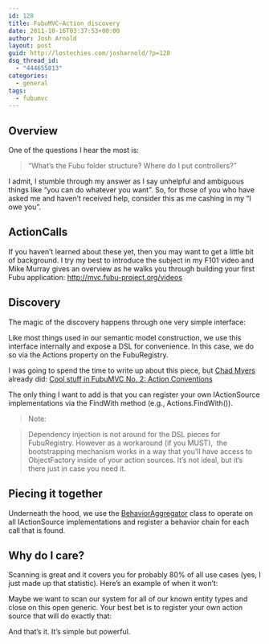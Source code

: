 ```yaml
---
id: 128
title: FubuMVC–Action discovery
date: 2011-10-16T03:37:53+00:00
author: Josh Arnold
layout: post
guid: http://lostechies.com/josharnold/?p=128
dsq_thread_id:
  - "444655813"
categories:
  - general
tags:
  - fubumvc
---
```

## Overview

One of the questions I hear the most is:

> “What’s the Fubu folder structure? Where do I put controllers?”

I admit, I stumble through my answer as I say unhelpful and ambiguous things like “you can do whatever you want”. So, for those of you who have asked me and haven’t received help, consider this as me cashing in my “I owe you”.

## ActionCalls

If you haven’t learned about these yet, then you may want to get a little bit of background. I try my best to introduce the subject in my F101 video and Mike Murray gives an overview as he walks you through building your first Fubu application: <http://mvc.fubu-project.org/videos>

## Discovery

The magic of the discovery happens through one very simple interface:



Like most things used in our semantic model construction, we use this interface internally and expose a DSL for convenience. In this case, we do so via the Actions property on the FubuRegistry.

I was going to spend the time to write up about this piece, but [Chad Myers](http://lostechies.com/chadmyers/) already did: [Cool stuff in FubuMVC No. 2: Action Conventions](http://lostechies.com/chadmyers/2011/10/07/cool-stuff-in-fubumvc-no-2-action-conventions/)

The only thing I want to add is that you can register your own IActionSource implementations via the FindWith method (e.g., Actions.FindWith<MyActionSource>()).

> Note:
   
> Dependency injection is not around for the DSL pieces for FubuRegistry. However as a workaround (if you MUST),  the bootstrapping mechanism works in a way that you’ll have access to ObjectFactory inside of your action sources. It’s not ideal, but it’s there just in case you need it. 

## Piecing it together

Underneath the hood, we use the [BehaviorAggregator](https://github.com/DarthFubuMVC/fubumvc/blob/master/src/FubuMVC.Core/Registration/BehaviorAggregator.cs) class to operate on all IActionSource implementations and register a behavior chain for each call that is found.

## Why do I care?

Scanning is great and it covers you for probably 80% of all use cases (yes, I just made up that statistic). Here’s an example of when it won’t:



Maybe we want to scan our system for all of our known entity types and close on this open generic. Your best bet is to register your own action source that will do exactly that:



And that’s it. It’s simple but powerful.